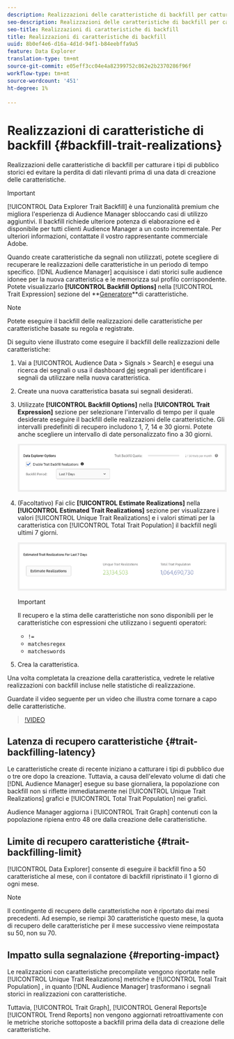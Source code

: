 ```yaml
---
description: Realizzazioni delle caratteristiche di backfill per catturare i tipi di pubblico storici ed evitare la perdita di dati rilevanti prima di una data di creazione delle caratteristiche.
seo-description: Realizzazioni delle caratteristiche di backfill per catturare i tipi di pubblico storici ed evitare la perdita di dati rilevanti prima di una data di creazione delle caratteristiche.
seo-title: Realizzazioni di caratteristiche di backfill
title: Realizzazioni di caratteristiche di backfill
uuid: 8b0ef4e6-d16a-4d1d-94f1-b84eebffa9a5
feature: Data Explorer
translation-type: tm+mt
source-git-commit: e05eff3cc04e4a82399752c862e2b2370286f96f
workflow-type: tm+mt
source-wordcount: '451'
ht-degree: 1%

---
```



# Realizzazioni di caratteristiche di backfill {#backfill-trait-realizations}

Realizzazioni delle caratteristiche di backfill per catturare i tipi di pubblico storici ed evitare la perdita di dati rilevanti prima di una data di creazione delle caratteristiche.

>[!IMPORTANT]
>
>[!UICONTROL Data Explorer Trait Backfill] è una funzionalità premium che migliora l&#39;esperienza di Audience Manager  sbloccando casi di utilizzo aggiuntivi. Il backfill richiede ulteriore potenza di elaborazione ed è disponibile per tutti  clienti Audience Manager a un costo incrementale. Per ulteriori informazioni, contattate il vostro rappresentante commerciale Adobe.

Quando create caratteristiche da segnali non utilizzati, potete scegliere di recuperare le realizzazioni delle caratteristiche in un periodo di tempo specifico. [!DNL Audience Manager] acquisisce i dati storici sulle audience idonee per la nuova caratteristica e le memorizza sul profilo corrispondente. Potete visualizzarlo **[!UICONTROL Backfill Options]** nella [!UICONTROL Trait Expression] sezione del **[Generatore](../../features/traits/about-trait-builder.md)**di caratteristiche.

>[!NOTE]
>
>Potete eseguire il backfill delle realizzazioni delle caratteristiche per caratteristiche basate su regola e registrate.

Di seguito viene illustrato come eseguire il backfill delle realizzazioni delle caratteristiche:

1. Vai a [!UICONTROL Audience Data > Signals > Search] e esegui una ricerca dei segnali o usa il dashboard [dei](../../features/data-explorer/data-explorer-signals-dashboard.md) segnali per identificare i segnali da utilizzare nella nuova caratteristica.
1. Create una nuova caratteristica basata sui segnali desiderati.
1. Utilizzate **[!UICONTROL Backfill Options]** nella **[!UICONTROL Trait Expression]** sezione per selezionare l&#39;intervallo di tempo per il quale desiderate eseguire il backfill delle realizzazioni delle caratteristiche. Gli intervalli predefiniti di recupero includono 1, 7, 14 e 30 giorni. Potete anche scegliere un intervallo di date personalizzato fino a 30 giorni.

   ![trait-backfill](assets/signals-trait-backfill.png)

1. (Facoltativo) Fai clic **[!UICONTROL Estimate Realizations]** nella **[!UICONTROL Estimated Trait Realizations]** sezione per visualizzare i valori [!UICONTROL Unique Trait Realizations] e i valori stimati per la caratteristica con [!UICONTROL Total Trait Population] il backfill negli ultimi 7 giorni.

   ![stime-caratteristiche-realizzazioni](assets/estimate-trait-realizations.png)

   >[!IMPORTANT]
   >
   >Il recupero e la stima delle caratteristiche non sono disponibili per le caratteristiche con espressioni che utilizzano i seguenti operatori:
   >    * `!=`
   >    * `matchesregex`
   >    * `matcheswords`

1. Crea la caratteristica.

Una volta completata la creazione della caratteristica, vedrete le relative realizzazioni con backfill incluse nelle statistiche di realizzazione.

Guardate il video seguente per un video che illustra come tornare a capo delle caratteristiche.

>[!VIDEO](https://video.tv.adobe.com/v/25169/)

## Latenza di recupero caratteristiche {#trait-backfilling-latency}

Le caratteristiche create di recente iniziano a catturare i tipi di pubblico due o tre ore dopo la creazione. Tuttavia, a causa dell&#39;elevato volume di dati che [!DNL Audience Manager] esegue su base giornaliera, la popolazione con backfill non si riflette immediatamente nei [!UICONTROL Unique Trait Realizations] grafici e [!UICONTROL Total Trait Population] nei grafici.

 Audience Manager aggiorna i [!UICONTROL Trait Graph] contenuti con la popolazione ripiena entro 48 ore dalla creazione delle caratteristiche.

## Limite di recupero caratteristiche {#trait-backfilling-limit}

[!UICONTROL Data Explorer] consente di eseguire il backfill fino a 50 caratteristiche al mese, con il contatore di backfill ripristinato il 1 giorno di ogni mese.

>[!NOTE]
>
>Il contingente di recupero delle caratteristiche non è riportato dai mesi precedenti. Ad esempio, se riempi 30 caratteristiche questo mese, la quota di recupero delle caratteristiche per il mese successivo viene reimpostata su 50, non su 70.

## Impatto sulla segnalazione {#reporting-impact}

Le realizzazioni con caratteristiche precompilate vengono riportate nelle [!UICONTROL Unique Trait Realizations] metriche e [!UICONTROL Total Trait Population] , in quanto [!DNL Audience Manager] trasformano i segnali storici in realizzazioni con caratteristiche.

Tuttavia, [!UICONTROL Trait Graph], [!UICONTROL General Reports]e [!UICONTROL Trend Reports] non vengono aggiornati retroattivamente con le metriche storiche sottoposte a backfill prima della data di creazione delle caratteristiche.